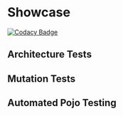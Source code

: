 # Showcase

[![Codacy Badge](https://api.codacy.com/project/badge/Grade/e556f5bf22834f8792109a59587fe7e0)](https://app.codacy.com/gh/benjamineckstein/showcase?utm_source=github.com&utm_medium=referral&utm_content=benjamineckstein/showcase&utm_campaign=Badge_Grade)

## Architecture Tests

## Mutation Tests

## Automated Pojo Testing